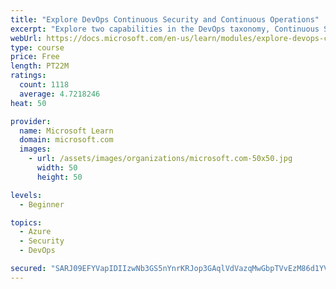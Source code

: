 ```yaml
---
title: "Explore DevOps Continuous Security and Continuous Operations"
excerpt: "Explore two capabilities in the DevOps taxonomy, Continuous Security and Continuous Operations."
webUrl: https://docs.microsoft.com/en-us/learn/modules/explore-devops-continuous-security-operations/
type: course
price: Free
length: PT22M
ratings:
  count: 1118
  average: 4.7218246
heat: 50

provider:
  name: Microsoft Learn
  domain: microsoft.com
  images:
    - url: /assets/images/organizations/microsoft.com-50x50.jpg
      width: 50
      height: 50

levels:
  - Beginner

topics:
  - Azure
  - Security
  - DevOps

secured: "SARJ09EFYVapIDIIzwNb3GS5nYnrKRJop3GAqlVdVazqMwGbpTVvEzM86d1YVl8PDqEDFcm7X+7pwvqvqmKM2HAy5aKZrl85iNq2V0OExt+XM023shKsHf3bPWbHeirUB69YCLHqh6kRe6YfaOghskp2Wh22k+Ud5ek6jpoxQzOG8WQv/wsb1UQRDHvTAC8ZYKKNDcih9Qxtiq8G43HdDFu8XcqMTbPlYNY0/MH3F2TpIOxlsSXTB5Lt0raMDrc/9hVt+pfgjv/Piczwbaxex6mrAXcwwx4viYaCmF97P1c7luky4ZmTX1GC1z/YoSDfOdTf9Cda5rQqQ1/VaT/M/SUWEXXP/WXwrwrDKD2/9/BJLeXdDi0/9RR/LF0JrFqvbko2LaKA8LGrlR7Xqj59loGZ764PnN4o/fzTN/HxCVc=;/svQpt/HEA8/M1HL4HWPrQ=="
---
```


